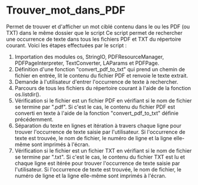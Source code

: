 # Trouver_mot_dans_PDF

Permet de trouver et d'afficher un mot ciblé contenu dans le ou les PDF (ou TXT) dans le même dossier que le script
Ce script permet de rechercher une occurrence de texte dans tous les fichiers PDF et TXT du répertoire courant. 
Voici les étapes effectuées par le script :

1. Importation des modules os, StringIO, PDFResourceManager, PDFPageInterpreter, TextConverter, LAParams et PDFPage.
2. Définition d'une fonction "convert_pdf_to_txt" qui prend un chemin de fichier en entrée, lit le contenu du fichier PDF et renvoie le texte extrait.
3. Demande à l'utilisateur d'entrer l'occurrence de texte à rechercher.
4. Parcours de tous les fichiers du répertoire courant à l'aide de la fonction os.listdir().
5. Vérification si le fichier est un fichier PDF en vérifiant si le nom de fichier se termine par ".pdf". 
Si c'est le cas, le contenu du fichier PDF est converti en texte à l'aide de la fonction "convert_pdf_to_txt" définie précédemment.
6. Séparation du texte en lignes et itération à travers chaque ligne pour trouver l'occurrence de texte saisie par l'utilisateur. 
Si l'occurrence de texte est trouvée, le nom de fichier, le numéro de ligne et la ligne elle-même sont imprimés à l'écran.
7. Vérification si le fichier est un fichier TXT en vérifiant si le nom de fichier se termine par ".txt". 
Si c'est le cas, le contenu du fichier TXT est lu et chaque ligne est itérée pour trouver l'occurrence de texte saisie par l'utilisateur. 
Si l'occurrence de texte est trouvée, le nom de fichier, le numéro de ligne et la ligne elle-même sont imprimés à l'écran.
